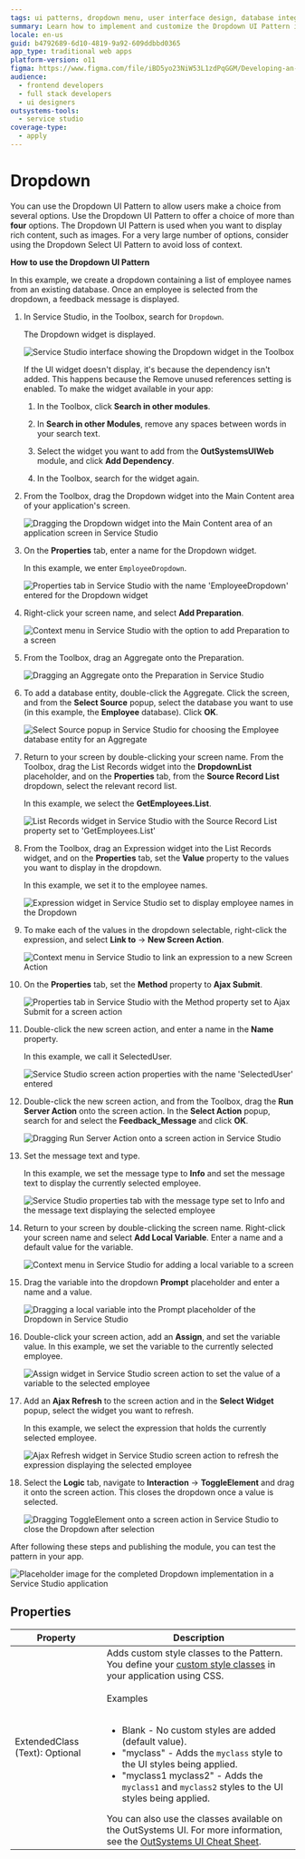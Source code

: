 ```yaml
---
tags: ui patterns, dropdown menu, user interface design, database integration, service studio usage
summary: Learn how to implement and customize the Dropdown UI Pattern in OutSystems 11 (O11) for enhanced user choice functionality.
locale: en-us
guid: b4792689-6d10-4819-9a92-609ddbbd0365
app_type: traditional web apps
platform-version: o11
figma: https://www.figma.com/file/iBD5yo23NiW53L1zdPqGGM/Developing-an-Application?type=design&node-id=230%3A7&mode=design&t=KpVEJMvnBwiukqql-1~~~~
audience:
  - frontend developers
  - full stack developers
  - ui designers
outsystems-tools:
  - service studio
coverage-type:
  - apply
---
```


# Dropdown

You can use the Dropdown UI Pattern to allow users make a choice from several options. Use the Dropdown UI Pattern to offer a choice of more than **four** options. The Dropdown UI Pattern is used when you want to display rich content, such as images. For a very large number of options, consider using the Dropdown Select UI Pattern to avoid loss of context.

**How to use the Dropdown UI Pattern**

In this example, we create a dropdown containing a list of employee names from an existing database. Once an employee is selected from the dropdown, a feedback message is displayed.

1. In Service Studio, in the Toolbox, search for `Dropdown`.

    The Dropdown widget is displayed.

    ![Service Studio interface showing the Dropdown widget in the Toolbox](images/dropdown-1-ss.png "Service Studio Dropdown Widget")

    If the UI widget doesn't display, it's because the dependency isn't added. This happens because the Remove unused references setting is enabled. To make the widget available in your app:

    1. In the Toolbox, click **Search in other modules**.

    1. In **Search in other Modules**, remove any spaces between words in your search text.

    1. Select the widget you want to add from the **OutSystemsUIWeb** module, and click **Add Dependency**.

    1. In the Toolbox, search for the widget again.

1. From the Toolbox, drag the Dropdown widget into the Main Content area of your application's screen.

    ![Dragging the Dropdown widget into the Main Content area of an application screen in Service Studio](images/dropdown-2-ss.png "Drag Dropdown Widget to Main Content")

1. On the **Properties** tab, enter a name for the Dropdown widget.

    In this example, we enter `EmployeeDropdown`.

    ![Properties tab in Service Studio with the name 'EmployeeDropdown' entered for the Dropdown widget](images/dropdown-5-ss.png "Naming the Dropdown Widget")

1. Right-click your screen name, and select **Add Preparation**.  

    ![Context menu in Service Studio with the option to add Preparation to a screen](images/dropdown-6-ss.png "Adding Preparation to Screen")

1. From the Toolbox, drag an Aggregate onto the Preparation.

    ![Dragging an Aggregate onto the Preparation in Service Studio](images/dropdown-7-ss.png "Adding an Aggregate to Preparation")

1. To add a database entity, double-click the Aggregate. Click the screen, and from the **Select Source** popup, select the database you want to use (in this example, the **Employee** database). Click **OK**.

    ![Select Source popup in Service Studio for choosing the Employee database entity for an Aggregate](images/dropdown-8-ss.png "Selecting Database Entity for Aggregate")

1. Return to your screen by double-clicking your screen name. From the Toolbox, drag the List Records widget into the **DropdownList** placeholder, and on the **Properties** tab, from the **Source Record List** dropdown, select the relevant record list.

    In this example, we select the **GetEmployees.List**.

    ![List Records widget in Service Studio with the Source Record List property set to 'GetEmployees.List'](images/dropdown-9-ss.png "Configuring List Records Widget")

1. From the Toolbox, drag an Expression widget into the List Records widget, and on the **Properties** tab, set the **Value** property to the values you want to display in the dropdown.

    In this example, we set it to the employee names.

    ![Expression widget in Service Studio set to display employee names in the Dropdown](images/dropdown-10-ss.png "Setting Values in Dropdown")

1. To make each of the values in the dropdown selectable, right-click the expression, and select **Link to** -> **New Screen Action**.

    ![Context menu in Service Studio to link an expression to a new Screen Action](images/dropdown-11-ss.png "Linking Expression to Screen Action")

1. On the **Properties** tab, set the **Method** property to **Ajax Submit**.

    ![Properties tab in Service Studio with the Method property set to Ajax Submit for a screen action](images/dropdown-14-ss.png "Setting Ajax Submit Method")

1. Double-click the new screen action, and enter a name in the **Name** property.

    In this example, we call it SelectedUser.

    ![Service Studio screen action properties with the name 'SelectedUser' entered](images/dropdown-20-ss.png "Naming New Screen Action")

1. Double-click the new screen action, and from the Toolbox, drag the **Run Server Action** onto the screen action. In the **Select Action** popup, search for and select the **Feedback_Message** and click **OK**.

    ![Dragging Run Server Action onto a screen action in Service Studio](images/dropdown-12-ss.png "Adding Run Server Action")

1. Set the message text and type.

    In this example, we set the message type to **Info** and set the message text to display the currently selected employee.

    ![Service Studio properties tab with the message type set to Info and the message text displaying the selected employee](images/dropdown-13-ss.png "Setting Feedback Message")

1. Return to your screen by double-clicking the screen name. Right-click your screen name and select **Add Local Variable**. Enter a name and a default value for the variable.

    ![Context menu in Service Studio for adding a local variable to a screen](images/dropdown-22-ss.png "Adding Local Variable to Screen")

1. Drag the variable into the dropdown **Prompt** placeholder and enter a name and a value.  

    ![Dragging a local variable into the Prompt placeholder of the Dropdown in Service Studio](images/dropdown-21-ss.png "Configuring Dropdown Prompt Placeholder")

1. Double-click your screen action, add an **Assign**, and set the variable value. In this example, we set the variable to the currently selected employee.

    ![Assign widget in Service Studio screen action to set the value of a variable to the selected employee](images/dropdown-3-ss.png "Setting Variable Value in Screen Action")

1. Add an **Ajax Refresh** to the screen action and in the **Select Widget** popup, select the widget you want to refresh.

    In this example, we select the expression that holds the currently selected employee.

    ![Ajax Refresh widget in Service Studio screen action to refresh the expression displaying the selected employee](images/dropdown-4-ss.png "Adding Ajax Refresh to Screen Action")

1. Select the **Logic** tab, navigate to **Interaction** -> **ToggleElement** and drag it onto the screen action. This closes the dropdown once a value is selected.

    ![Dragging ToggleElement onto a screen action in Service Studio to close the Dropdown after selection](images/dropdown-15-ss.png "Closing Dropdown with ToggleElement")

After following these steps and publishing the module, you can test the pattern in your app.

![Placeholder image for the completed Dropdown implementation in a Service Studio application](images/dropdown-19-ss.png "Completed Dropdown Implementation")

## Properties

| Property | Description |
|---|---|
| ExtendedClass (Text): Optional | Adds custom style classes to the Pattern. You define your [custom style classes](../../../look-feel/css.md) in your application using CSS.<br/><br/>Examples<br/><br/><ul><li>Blank - No custom styles are added (default value).</li><li>"myclass" - Adds the ``myclass`` style to the UI styles being applied.</li><li>"myclass1 myclass2" - Adds the ``myclass1`` and ``myclass2`` styles to the UI styles being applied.</li></ul>You can also use the classes available on the OutSystems UI. For more information, see the [OutSystems UI Cheat Sheet](https://outsystemsui.outsystems.com/OutSystemsUIWebsite/CheatSheet). |
